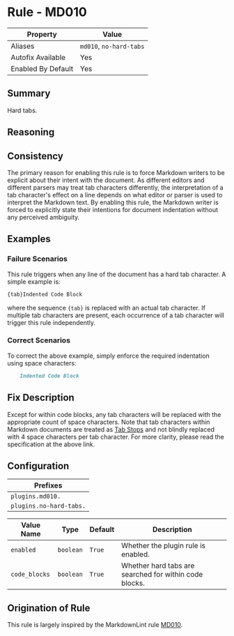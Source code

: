 # Rule - MD010

| Property | Value |
| --- | -- |
| Aliases | `md010`, `no-hard-tabs` |
| Autofix Available | Yes |
| Enabled By Default | Yes |

## Summary

Hard tabs.

## Reasoning

## Consistency

The primary reason for enabling this rule is to force Markdown writers to be
explicit about their intent with the document.  As different editors and different
parsers may treat tab characters differently, the interpretation of a tab character's
effect on a line depends on what editor or parser is used to interpret the Markdown
text. By enabling this rule, the Markdown writer is forced to explicitly state their
intentions for document indentation without any perceived ambiguity.

## Examples

### Failure Scenarios

This rule triggers when any line of the document has a hard tab character.
A simple example is:

```Markdown
{tab}Indented Code Block
```

where the sequence `{tab}` is replaced with an actual tab character.  If multiple
tab characters are present, each occurrence of a tab character will trigger this
rule independently.

### Correct Scenarios

To correct the above example, simply enforce the required indentation using space
characters:

```Markdown
    Indented Code Block
```

## Fix Description

Except for within code blocks, any tab characters will be replaced with the appropriate
count of space characters.  Note that tab characters within Markdown documents are
treated as [Tab Stops](https://github.github.com/gfm/#tabs) and not blindly replaced
with 4 space characters per tab character.  For more clarity, please read the
specification at the above link.

## Configuration

| Prefixes |
| --- |
| `plugins.md010.` |
| `plugins.no-hard-tabs.` |

<!--- pyml disable-num-lines 4 line-length-->
| Value Name | Type | Default | Description |
| -- | -- | -- | -- |
| `enabled` | `boolean` | `True` | Whether the plugin rule is enabled. |
| `code_blocks` | `boolean` | `True` | Whether hard tabs are searched for within code blocks. |

## Origination of Rule

This rule is largely inspired by the MarkdownLint rule
[MD010](https://github.com/DavidAnson/markdownlint/blob/main/doc/Rules.md#md010---hard-tabs).
